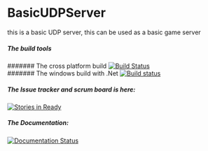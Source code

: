 # BasicUDPServer
this is a basic UDP server, this can be used as a basic game server


##### The build tools

####### The cross platform build
[![Build Status](https://travis-ci.org/HeadhunterXamd/BasicUDPServer.svg?branch=master)](https://travis-ci.org/HeadhunterXamd/BasicUDPServer)<br/> 
####### The windows build with .Net
[![Build status](https://ci.appveyor.com/api/projects/status/np05m6l0f60t8pcp?retina=true)](https://ci.appveyor.com/project/HeadhunterXamd/basicudpserver)


##### The Issue tracker and scrum board is here:
[![Stories in Ready](https://badge.waffle.io/HeadhunterXamd/BasicUDPServer.svg?label=ready&title=Ready)](http://waffle.io/HeadhunterXamd/BasicUDPServer)

##### The Documentation:
[![Documentation Status](https://readthedocs.org/projects/basicudpserver/badge/?version=latest)](http://basicudpserver.readthedocs.org/en/latest/?badge=latest)
  
